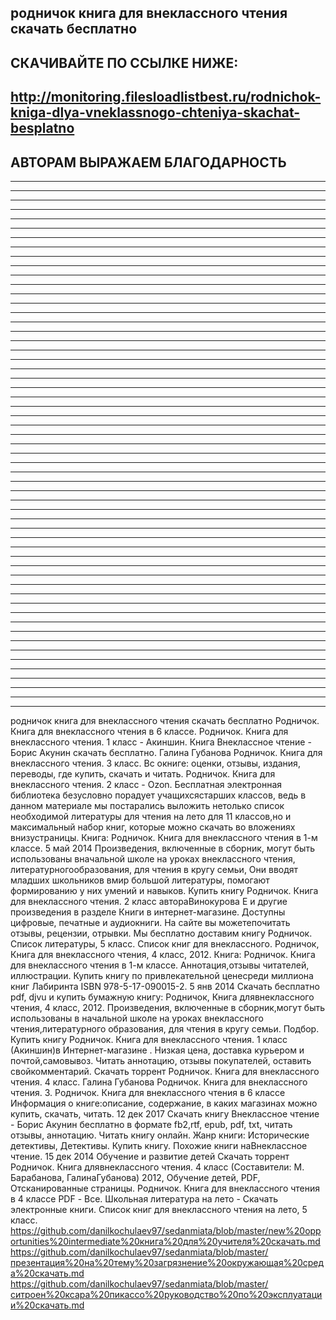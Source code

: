 родничок книга для внеклассного чтения скачать бесплатно
--------------------------------------------------
СКАЧИВАЙТЕ ПО ССЫЛКЕ НИЖЕ:
--------------------------------------------------
http://monitoring.filesloadlistbest.ru/rodnichok-kniga-dlya-vneklassnogo-chteniya-skachat-besplatno
--------------------------------------------------
АВТОРАМ ВЫРАЖАЕМ БЛАГОДАРНОСТЬ
--------------------------------------------------
--------------------------------------------------
--------------------------------------------------
--------------------------------------------------
--------------------------------------------------
--------------------------------------------------
--------------------------------------------------
--------------------------------------------------
--------------------------------------------------
--------------------------------------------------
--------------------------------------------------
--------------------------------------------------
--------------------------------------------------
--------------------------------------------------
--------------------------------------------------
--------------------------------------------------
--------------------------------------------------
--------------------------------------------------
--------------------------------------------------
--------------------------------------------------
--------------------------------------------------
--------------------------------------------------
--------------------------------------------------
--------------------------------------------------
--------------------------------------------------
--------------------------------------------------
--------------------------------------------------
--------------------------------------------------
--------------------------------------------------
--------------------------------------------------
--------------------------------------------------
--------------------------------------------------
--------------------------------------------------
--------------------------------------------------
--------------------------------------------------
--------------------------------------------------
--------------------------------------------------
--------------------------------------------------
--------------------------------------------------
--------------------------------------------------
--------------------------------------------------
--------------------------------------------------
--------------------------------------------------
--------------------------------------------------
--------------------------------------------------
--------------------------------------------------
--------------------------------------------------
--------------------------------------------------
--------------------------------------------------
--------------------------------------------------
--------------------------------------------------
--------------------------------------------------
--------------------------------------------------
--------------------------------------------------
--------------------------------------------------
--------------------------------------------------
--------------------------------------------------
--------------------------------------------------
родничок книга для внеклассного чтения скачать бесплатно Родничок. Книга для внеклассного чтения в 6 классе. Родничок. Книга для внеклассного чтения. 1 класс - Акиншин. Книга Внеклассное чтение - Борис Акунин скачать бесплатно. Галина Губанова Родничок. Книга для внеклассного чтения. 3 класс. Вс окниге: оценки, отзывы, издания, переводы, где купить, скачать и читать. Родничок. Книга для внеклассного чтения. 2 класс - Ozon. Бесплатная электронная библиотека безусловно порадует учащихсястарших классов, ведь в данном материале мы постарались выложить нетолько список необходимой литературы для чтения на лето для 11 классов,но и максимальный набор книг, которые можно скачать во вложениях внизустраницы. Книга: Родничок. Книга для внеклассного чтения в 1-м классе. 5 май 2014  Произведения, включенные в сборник, могут быть использованы вначальной школе на уроках внеклассного чтения, литературногообразования, для чтения в кругу семьи, Они вводят младших школьников вмир большой литературы, помогают формированию у них умений и навыков. Купить книгу Родничок. Книга для внеклассного чтения. 2 класс автораВинокурова Е и другие произведения в разделе Книги в интернет-магазине. Доступны цифровые, печатные и аудиокниги. На сайте вы можетепочитать отзывы, рецензии, отрывки. Мы бесплатно доставим книгу Родничок.
Список литературы, 5 класс. Список книг для внеклассного. Родничок, Книга для внеклассного чтения, 4 класс, 2012. Книга: Родничок. Книга для внеклассного чтения в 1-м классе. Аннотация,отзывы читателей, иллюстрации. Купить книгу по привлекательной ценесреди миллиона книг Лабиринта  ISBN 978-5-17-090015-2. 5 янв 2014  Скачать бесплатно pdf, djvu и купить бумажную книгу: Родничок, Книга длявнеклассного чтения, 4 класс, 2012. Произведения, включенные в сборник,могут быть использованы в начальной школе на уроках внеклассного чтения,литературного образования, для чтения в кругу семьи. Подбор. Купить книгу Родничок. Книга для внеклассного чтения. 1 класс (Акиншин)в Интернет-магазине . Низкая цена, доставка курьером и почтой,самовывоз. Читать аннотацию, отзывы покупателей, оставить свойкомментарий. Скачать торрент Родничок. Книга для внеклассного чтения. 4 класс. Галина Губанова Родничок. Книга для внеклассного чтения. 3. Родничок. Книга для внеклассного чтения в 6 классе Информация о книге:описание, содержание, в каких магазинах можно купить, скачать, читать. 12 дек 2017  Скачать книгу Внеклассное чтение - Борис Акунин бесплатно в формате fb2,rtf, epub, pdf, txt, читать отзывы, аннотацию. Читать книгу онлайн. Жанр книги: Исторические детективы, Детективы. Купить книгу. Похожие книги наВнеклассное чтение.
15 дек 2014  Обучение и развитие детей  Скачать торрент Родничок. Книга длявнеклассного чтения. 4 класс (Составители: М. Барабанова, ГалинаГубанова) 2012, Обучение детей, PDF, Отсканированные страницы. Родничок. Книга для внеклассного чтения в 4 классе PDF - Все. Школьная литература на лето - Скачать электронные книги. Список книг для внеклассного чтения на лето, 5 класс.
https://github.com/danilkochulaev97/sedanmiata/blob/master/new%20opportunities%20intermediate%20книга%20для%20учителя%20скачать.md
https://github.com/danilkochulaev97/sedanmiata/blob/master/презентация%20на%20тему%20загрязнение%20окружающая%20среда%20скачать.md
https://github.com/danilkochulaev97/sedanmiata/blob/master/ситроен%20ксара%20пикассо%20руководство%20по%20эксплуатации%20скачать.md